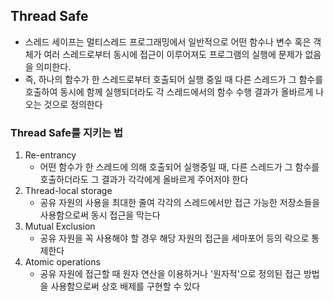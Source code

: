 ## Thread Safe

- 스레드 세이프는 멀티스레드 프로그래밍에서 일반적으로 어떤 함수나 변수 혹은 객체가 여러 스레드로부터 동시에 접근이 이루어져도 프로그램의 실행에 문제가 없음을 의미한다.
- 즉, 하나의 함수가 한 스레드로부터 호출되어 실행 중일 때 다른 스레드가 그 함수를 호출하여 동시에 함께 실행되더라도 각 스레드에서의 함수 수행 결과가 올바르게 나오는 것으로 정의한다

### Thread Safe를 지키는 법

1. Re-entrancy
   - 어떤 함수가 한 스레드에 의해 호출되어 실행중일 때, 다른 스레드가 그 함수를 호출하더라도 그 결과가 각각에게 올바르게 주어저야 한다
2. Thread-local storage
   - 공유 자원의 사용을 최대한 줄여 각각의 스레드에서만 접근 가능한 저장소들을 사용함으로써 동시 접근을 막는다
3. Mutual Exclusion
   - 공유 자원을 꼭 사용해야 할 경우 해당 자원의 접근을 세마포어 등의 락으로 통제한다
4. Atomic operations
   - 공유 자원에 접근할 때 원자 연산을 이용하거나 '원자적'으로 정의된 접근 방법을 사용함으로써 상호 배제를 구현할 수 있다

